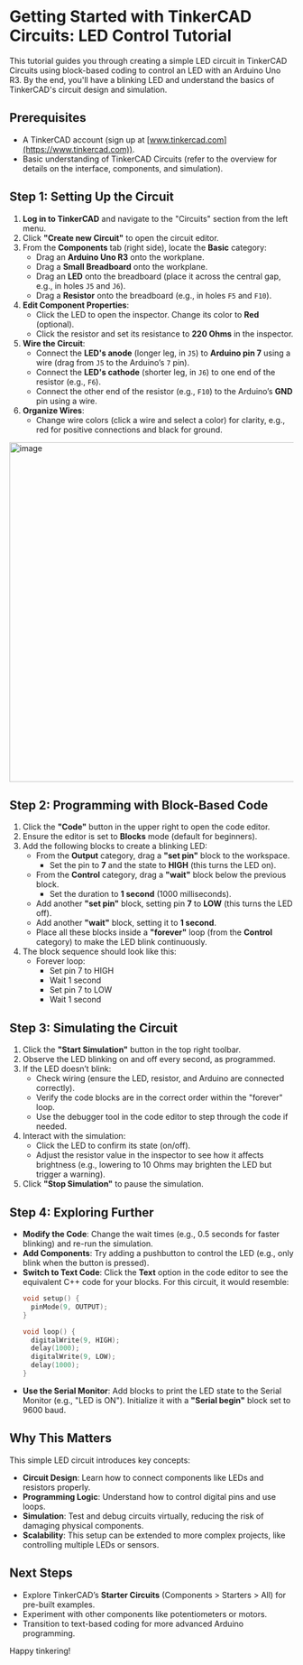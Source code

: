 # Getting Started with TinkerCAD Circuits: LED Control Tutorial

This tutorial guides you through creating a simple LED circuit in TinkerCAD Circuits using block-based coding to control an LED with an Arduino Uno R3. By the end, you'll have a blinking LED and understand the basics of TinkerCAD's circuit design and simulation.

## Prerequisites
- A TinkerCAD account (sign up at [www.tinkercad.com](https://www.tinkercad.com)).
- Basic understanding of TinkerCAD Circuits (refer to the overview for details on the interface, components, and simulation).

## Step 1: Setting Up the Circuit
1. **Log in to TinkerCAD** and navigate to the "Circuits" section from the left menu.
2. Click **"Create new Circuit"** to open the circuit editor.
3. From the **Components** tab (right side), locate the **Basic** category:
   - Drag an **Arduino Uno R3** onto the workplane.
   - Drag a **Small Breadboard** onto the workplane.
   - Drag an **LED** onto the breadboard (place it across the central gap, e.g., in holes `J5` and `J6`).
   - Drag a **Resistor** onto the breadboard (e.g., in holes `F5` and `F10`).
4. **Edit Component Properties**:
   - Click the LED to open the inspector. Change its color to **Red** (optional).
   - Click the resistor and set its resistance to **220 Ohms** in the inspector.
5. **Wire the Circuit**:
   - Connect the **LED's anode** (longer leg, in `J5`) to **Arduino pin 7** using a wire (drag from `J5` to the Arduino’s `7` pin).
   - Connect the **LED's cathode** (shorter leg, in `J6`) to one end of the resistor (e.g., `F6`).
   - Connect the other end of the resistor (e.g., `F10`) to the Arduino’s **GND** pin using a wire.
6. **Organize Wires**:
   - Change wire colors (click a wire and select a color) for clarity, e.g., red for positive connections and black for ground.

<img width="927" height="602" alt="image" src="https://github.com/user-attachments/assets/d8c7c829-c435-4995-b4a1-d2b6f43b620e" />

## Step 2: Programming with Block-Based Code
1. Click the **"Code"** button in the upper right to open the code editor.
2. Ensure the editor is set to **Blocks** mode (default for beginners).
3. Add the following blocks to create a blinking LED:
   - From the **Output** category, drag a **"set pin"** block to the workspace.
     - Set the pin to **7** and the state to **HIGH** (this turns the LED on).
   - From the **Control** category, drag a **"wait"** block below the previous block.
     - Set the duration to **1 second** (1000 milliseconds).
   - Add another **"set pin"** block, setting pin **7** to **LOW** (this turns the LED off).
   - Add another **"wait"** block, setting it to **1 second**.
   - Place all these blocks inside a **"forever"** loop (from the **Control** category) to make the LED blink continuously.
4. The block sequence should look like this:
   - Forever loop:
     - Set pin 7 to HIGH
     - Wait 1 second
     - Set pin 7 to LOW
     - Wait 1 second

## Step 3: Simulating the Circuit
1. Click the **"Start Simulation"** button in the top right toolbar.
2. Observe the LED blinking on and off every second, as programmed.
3. If the LED doesn’t blink:
   - Check wiring (ensure the LED, resistor, and Arduino are connected correctly).
   - Verify the code blocks are in the correct order within the "forever" loop.
   - Use the debugger tool in the code editor to step through the code if needed.
4. Interact with the simulation:
   - Click the LED to confirm its state (on/off).
   - Adjust the resistor value in the inspector to see how it affects brightness (e.g., lowering to 10 Ohms may brighten the LED but trigger a warning).
5. Click **"Stop Simulation"** to pause the simulation.

## Step 4: Exploring Further
- **Modify the Code**: Change the wait times (e.g., 0.5 seconds for faster blinking) and re-run the simulation.
- **Add Components**: Try adding a pushbutton to control the LED (e.g., only blink when the button is pressed).
- **Switch to Text Code**: Click the **Text** option in the code editor to see the equivalent C++ code for your blocks. For this circuit, it would resemble:
  ```cpp
  void setup() {
    pinMode(9, OUTPUT);
  }

  void loop() {
    digitalWrite(9, HIGH);
    delay(1000);
    digitalWrite(9, LOW);
    delay(1000);
  }
  ```
- **Use the Serial Monitor**: Add blocks to print the LED state to the Serial Monitor (e.g., "LED is ON"). Initialize it with a **"Serial begin"** block set to 9600 baud.

## Why This Matters
This simple LED circuit introduces key concepts:
- **Circuit Design**: Learn how to connect components like LEDs and resistors properly.
- **Programming Logic**: Understand how to control digital pins and use loops.
- **Simulation**: Test and debug circuits virtually, reducing the risk of damaging physical components.
- **Scalability**: This setup can be extended to more complex projects, like controlling multiple LEDs or sensors.

## Next Steps
- Explore TinkerCAD’s **Starter Circuits** (Components > Starters > All) for pre-built examples.
- Experiment with other components like potentiometers or motors.
- Transition to text-based coding for more advanced Arduino programming.

Happy tinkering!
